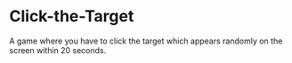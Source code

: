 # Click-the-Target
A game where you have to click the target which appears randomly on the screen within 20 seconds.
